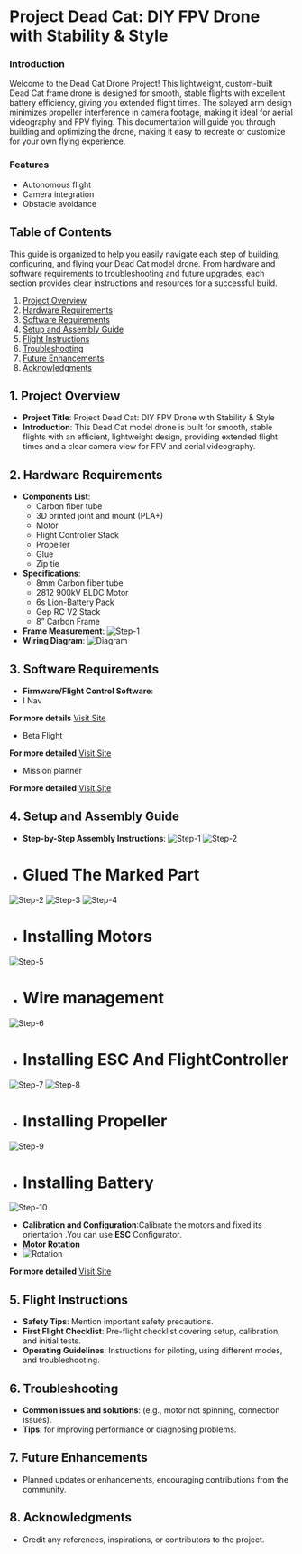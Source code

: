 # Project Dead Cat: DIY FPV Drone with Stability & Style

### Introduction
Welcome to the Dead Cat Drone Project! This lightweight, custom-built Dead Cat frame drone is designed for smooth, stable flights with excellent battery efficiency, giving you extended flight times. The splayed arm design minimizes propeller interference in camera footage, making it ideal for aerial videography and FPV flying. This documentation will guide you through building and optimizing the drone, making it easy to recreate or customize for your own flying experience.

### Features
- Autonomous flight
- Camera integration
- Obstacle avoidance

## Table of Contents
This guide is organized to help you easily navigate each step of building, configuring, and flying your Dead Cat model drone. From hardware and software requirements to troubleshooting and future upgrades, each section provides clear instructions and resources for a successful build.

1. [Project Overview](#project-overview)
2. [Hardware Requirements](#hardware-requirements)
3. [Software Requirements](#software-requirements)
4. [Setup and Assembly Guide](#setup-and-assembly-guide)
5. [Flight Instructions](#flight-instructions)
6. [Troubleshooting](#troubleshooting)
7. [Future Enhancements](#future-enhancements)
8. [Acknowledgments](#acknowledgments)

## 1. Project Overview

- **Project Title**: Project Dead Cat: DIY FPV Drone with Stability & Style
- **Introduction**: This Dead Cat model drone is built for smooth, stable flights with an efficient, lightweight design, providing extended flight times and a clear camera view for FPV and aerial videography.
## 2. Hardware Requirements

- **Components List**: 
   - Carbon fiber tube
   - 3D printed joint and mount (PLA+)
   - Motor
   - Flight Controller Stack
   - Propeller
   - Glue
   - Zip tie
- **Specifications**:
   - 8mm Carbon fiber tube
   - 2812 900kV BLDC Motor
   - 6s Lion-Battery Pack
   - Gep RC V2 Stack
   - 8” Carbon Frame
- **Frame Measurement**:
 ![Step-1](/Frame_Measurement.jpg)
- **Wiring Diagram**:
 ![Diagram](/Diagram.jpg)

## 3. Software Requirements

- **Firmware/Flight Control Software**:
- I Nav

 **For more details**
  [Visit Site](https://github.com/inavflight/inav/releases)
- Beta Flight
  
 **For more detailed**
[Visit Site](https://betaflight.com/)

- Mission planner

**For more detailed**
[Visit Site](https://ardupilot.org/planner/)

## 4. Setup and Assembly Guide

- **Step-by-Step Assembly Instructions**:
 ![Step-1](/Dead_1.jpg)
 ![Step-2](/Dead_2.jpg)
- # Glued The Marked Part
 ![Step-2](/Frame_Glue.jpg)
 ![Step-3](/Dead_3.jpg)
 ![Step-4](/Dead_4.jpg)
- # Installing  Motors
 ![Step-5](/Dead_5.jpg)
- # Wire management
 ![Step-6](/Dead_6.jpg)
- # Installing ESC And FlightController
 ![Step-7](/Dead_7.jpg)
 ![Step-8](/Dead_8.jpg)
- # Installing  Propeller
 ![Step-9](/Dead_9jpg)
- # Installing Battery
 ![Step-10](/Dead_10.jpg)
 
- **Calibration and Configuration**:Calibrate the motors and fixed its orientation .You can use **ESC** Configurator.
- **Motor Rotation**
- ![Rotation](/Motor_Rotation.jpg)

 **For more detailed**
[Visit Site](https://esc-configurator.com/)
  

## 5. Flight Instructions

- **Safety Tips**: Mention important safety precautions.
- **First Flight Checklist**: Pre-flight checklist covering setup, calibration, and initial tests.
- **Operating Guidelines**: Instructions for piloting, using different modes, and troubleshooting.

## 6. Troubleshooting

- **Common issues and solutions**: (e.g., motor not spinning, connection issues).
- **Tips**: for improving performance or diagnosing problems.

## 7. Future Enhancements

- Planned updates or enhancements, encouraging contributions from the community.

## 8. Acknowledgments

- Credit any references, inspirations, or contributors to the project.
